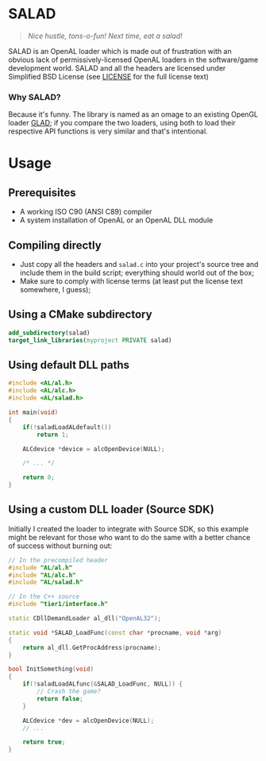# SALAD
> _Nice hustle, tons-o-fun! Next time, eat a salad!_

SALAD is an OpenAL loader which is made out of frustration with an obvious lack of permissively-licensed OpenAL loaders in the software/game development world. SALAD and all the headers are licensed under Simplified BSD License (see [LICENSE](LICENSE) for the full license text)  

### Why SALAD?
Because it's funny. The library is named as an omage to an existing OpenGL loader [GLAD](https://github.com/Dav1dde/glad); if you compare the two loaders, using both to load their respective API functions is very similar and that's intentional.  

# Usage
## Prerequisites
* A working ISO C90 (ANSI C89) compiler  
* A system installation of OpenAL or an OpenAL DLL module  

## Compiling directly
* Just copy all the headers and `salad.c` into your project's source tree and include them in the build script; everything should world out of the box;  
* Make sure to comply with license terms (at least put the license text somewhere, I guess);  

## Using a CMake subdirectory

```cmake
add_subdirectory(salad)
target_link_libraries(myproject PRIVATE salad)
```

## Using default DLL paths

```c
#include <AL/al.h>
#include <AL/alc.h>
#include <AL/salad.h>

int main(void)
{
    if(!saladLoadALdefault())
        return 1;

    ALCdevice *device = alcOpenDevice(NULL);

    /* ... */

    return 0;
}
```

## Using a custom DLL loader (Source SDK)
Initially I created the loader to integrate with Source SDK, so this example might be relevant for those who want to do the same with a better chance of success without burning out:  

```c++
// In the precompiled header
#include "AL/al.h"
#include "AL/alc.h"
#include "AL/salad.h"

// In the C++ source
#include "tier1/interface.h"

static CDllDemandLoader al_dll("OpenAL32");

static void *SALAD_LoadFunc(const char *procname, void *arg)
{
    return al_dll.GetProcAddress(procname);
}

bool InitSomething(void)
{
    if(!saladLoadALfunc(&SALAD_LoadFunc, NULL)) {
        // Crash the game?
        return false;
    }

    ALCdevice *dev = alcOpenDevice(NULL);
    // ...

    return true;
}
```
